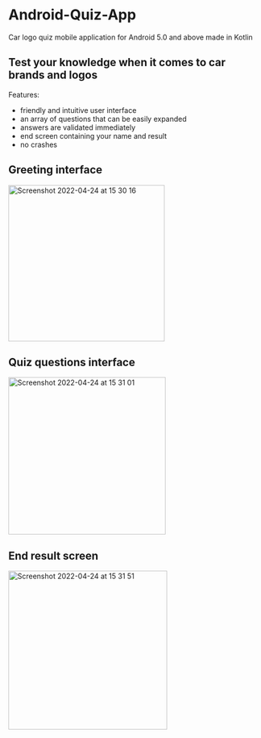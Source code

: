 # Android-Quiz-App
Car logo quiz mobile application for Android 5.0 and above made in Kotlin

## Test your knowledge when it comes to car brands and logos

Features:
- friendly and intuitive user interface
- an array of questions that can be easily expanded
- answers are validated immediately
- end screen containing your name and result
- no crashes

## Greeting interface
<img width="310" alt="Screenshot 2022-04-24 at 15 30 16" src="https://user-images.githubusercontent.com/99261319/164977148-4b2b6064-181a-4869-9b36-4f3752b5ec44.png">

## Quiz questions interface
<img width="312" alt="Screenshot 2022-04-24 at 15 31 01" src="https://user-images.githubusercontent.com/99261319/164977156-16950167-2794-41e5-acd6-e5a1d657caef.png">

## End result screen
<img width="315" alt="Screenshot 2022-04-24 at 15 31 51" src="https://user-images.githubusercontent.com/99261319/164977161-7aab7c4f-c47b-4b07-a56b-4670b0a5bff5.png">
